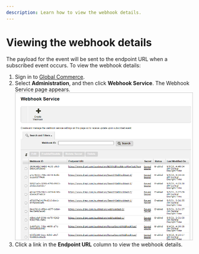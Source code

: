 ```yaml
---
description: Learn how to view the webhook details.
---
```


# Viewing the webhook details

The payload for the event will be sent to the endpoint URL when a subscribed event occurs. To view the webhook details:&#x20;

1. Sign in to [Global Commerce](https://gc.digitalriver.com/gc/ent/login.do).
2. Select **Administration**, and then click **Webhook Service**. The Webhook Service page appears.\
   &#x20;<img src="../../.gitbook/assets/Webhook-Service.png" alt="" data-size="original">
3. Click a link in the **Endpoint URL** column to view the webhook details.
